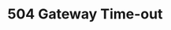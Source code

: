 
<html>
<head><title>504 Gateway Time-out</title></head>
<body>
<center><h1>504 Gateway Time-out</h1></center>
</body>
</html>
